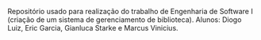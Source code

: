 Repositório usado para realização do trabalho de Engenharia de Software I (criação de um sistema de gerenciamento de biblioteca).
Alunos: Diogo Luiz, Eric Garcia, Gianluca Starke e Marcus Vinicius.
